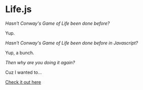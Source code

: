 # Life.js

*Hasn't Conway's Game of Life been done before?*

Yup.

*Hasn't Conway's Game of Life been done before in Javascript?*

Yup, a bunch.

*Then why are you doing it again?*

Cuz I wanted to...

[Check it out here][1]

[1]: http://jjnguy.github.io/Life.js/
